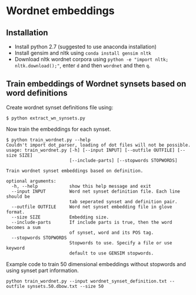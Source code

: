 # Wordnet embeddings

## Installation

* Install python 2.7 (suggested to use anaconda installation)
* Install gensim and nltk using `conda install gensim nltk`
* Download nltk wordnet corpora using `python -e "import nltk; nltk.download();"`, enter `d` and then `wordnet` and then `q`.


## Train embeddings of Wordnet synsets based on word definitions

Create wordnet synset definitions file using:
```
$ python extract_wn_synsets.py
```

Now train the embeddings for each synset.

```
$ python train_wordnet.py --help
Couldn't import dot_parser, loading of dot files will not be possible.
usage: train_wordnet.py [-h] [--input INPUT] [--outfile OUTFILE] [--size SIZE]
                        [--include-parts] [--stopwords STOPWORDS]

Train wordnet synset embeddings based on definition.

optional arguments:
  -h, --help            show this help message and exit
  --input INPUT         Word net synset definition file. Each line should be
                        tab seperated synset and definition pair.
  --outfile OUTFILE     Word net synset embedding file in glove format.
  --size SIZE           Embedding size.
  --include-parts       If include parts is true, then the word becomes a sum
                        of synset, word and its POS tag.
  --stopwords STOPWORDS
                        Stopwords to use. Specify a file or use keyword
                        default to use GENSIM stopwords.

```

Example code to train 50 dimensional embeddings without stopwords and using synset part information.

```
python train_wordnet.py --input wordnet_synset_definition.txt --outfile synsets.50.dbow.txt --size 50
```
